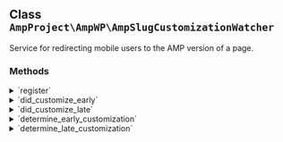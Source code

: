 ## Class `AmpProject\AmpWP\AmpSlugCustomizationWatcher`

Service for redirecting mobile users to the AMP version of a page.

### Methods
<details>
<summary>`register`</summary>

```php
public register()
```

Register.


</details>
<details>
<summary>`did_customize_early`</summary>

```php
public did_customize_early()
```

Whether the slug was customized early (at plugins_loaded action, priority 8).


</details>
<details>
<summary>`did_customize_late`</summary>

```php
public did_customize_late()
```

Whether the slug was customized early (at after_setup_theme action, priority 4).


</details>
<details>
<summary>`determine_early_customization`</summary>

```php
public determine_early_customization()
```

Determine if the slug was customized early.

Early customization happens by plugins_loaded action at priority 8; this is required in order for the slug to be used by `ReaderThemeLoader::override_theme()` which runs at priority 9; this method in turn must run before before `_wp_customize_include()` which runs at plugins_loaded priority 10. At that point the current theme gets determined, so for Reader themes to apply the logic in `ReaderThemeLoader` must run beforehand.


</details>
<details>
<summary>`determine_late_customization`</summary>

```php
public determine_late_customization()
```

Determine if the slug was defined late.

Late slug customization often happens when a theme itself defines `AMP_QUERY_VAR`. This is too late for the plugin to be able to offer Reader themes which must have `AMP_QUERY_VAR` defined by plugins_loaded priority 9. Also, defining `AMP_QUERY_VAR` is fundamentally incompatible since loading a Reader theme means preventing the original theme from ever being loaded, and thus the theme&#039;s customized `AMP_QUERY_VAR` will never be read.
 This method must run before `amp_after_setup_theme()` which runs at the after_setup_theme action priority 5. In this function, the `amp_get_slug()` function is called which will then set the query var for the remainder of the request.


</details>
